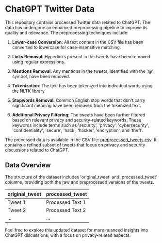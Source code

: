 # ChatGPT Twitter Data

This repository contains processed Twitter data related to ChatGPT. The data has undergone an enhanced preprocessing pipeline to improve its quality and relevance. The preprocessing techniques include:

1. **Lower-case Conversion**: All text content in the CSV file has been converted to lowercase for case-insensitive matching.

2. **Links Removal**: Hyperlinks present in the tweets have been removed using regular expressions.

3. **Mentions Removal**: Any mentions in the tweets, identified with the '@' symbol, have been removed.

4. **Tokenization**: The text has been tokenized into individual words using the NLTK library.

5. **Stopwords Removal**: Common English stop words that don't carry significant meaning have been removed from the tokenized text.

6. **Additional Privacy Filtering**: The tweets have been further filtered based on relevant privacy and security-related keywords. These keywords include terms such as 'security', 'privacy', 'cybersecurity', 'confidentiality', 'secure', 'hack', 'hacker', 'encryption', and 'theft'.

The processed data is available in the CSV file: [preprocessed_tweets.csv](preprocessed_tweets.csv). It contains a refined subset of tweets that focus on privacy and security discussions related to ChatGPT.

## Data Overview

The structure of the dataset includes 'original_tweet' and 'processed_tweet' columns, providing both the raw and preprocessed versions of the tweets.


| original_tweet | processed_tweet |
| -------------- | --------------- |
| Tweet 1        | Processed Text 1|
| Tweet 2        | Processed Text 2|
| ...            | ...             |


Feel free to explore this updated dataset for more nuanced insights into ChatGPT discussions, with a focus on privacy-related aspects.
